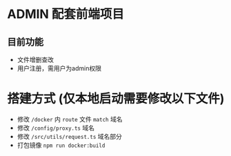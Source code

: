 # ADMIN 配套前端项目
## 目前功能
* 文件增删查改
* 用户注册，需用户为admin权限

# 搭建方式 (仅本地启动需要修改以下文件)
* 修改 `/docker` 内 `route` 文件 `match`  域名
* 修改 `/config/proxy.ts` 域名
* 修改 `/src/utils/request.ts` 域名部分
* 打包镜像 `npm run docker:build`
